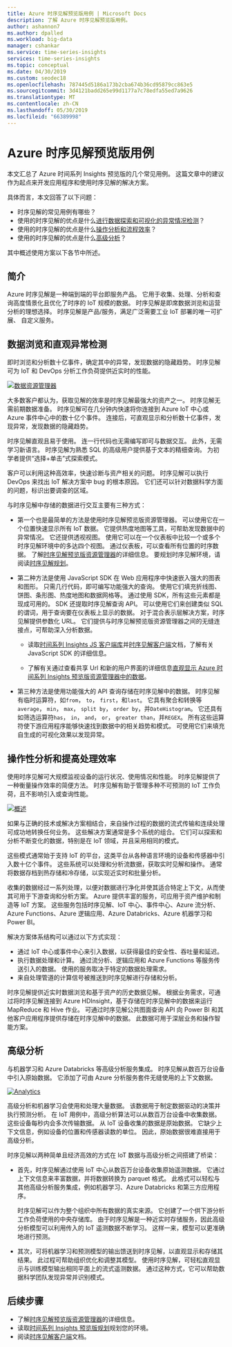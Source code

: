 ```yaml
---
title: Azure 时序见解预览版用例 | Microsoft Docs
description: 了解 Azure 时序见解预览版用例。
author: ashannon7
ms.author: dpalled
ms.workload: big-data
manager: cshankar
ms.service: time-series-insights
services: time-series-insights
ms.topic: conceptual
ms.date: 04/30/2019
ms.custom: seodec18
ms.openlocfilehash: 787445d5186a173b2cba674b36cd95879cc863e5
ms.sourcegitcommit: 3d4121badd265e99d1177a7c78edfa55ed7a9626
ms.translationtype: MT
ms.contentlocale: zh-CN
ms.lasthandoff: 05/30/2019
ms.locfileid: "66389998"
---
```

# <a name="azure-time-series-insights-preview-use-cases"></a>Azure 时序见解预览版用例

本文汇总了 Azure 时间系列 Insights 预览版的几个常见用例。 这篇文章中的建议作为起点来开发应用程序和使用时序见解的解决方案。

具体而言，本文回答了以下问题：

* 时序见解的常见用例有哪些？
* 使用的时序见解的优点是什么[进行数据探索和可视化的异常情况检测](#data-exploration-and-visual-anomaly-detection)？
* 使用的时序见解的优点是什么[操作分析和流程效率](#operational-analysis-and-driving-process-efficiency)？
* 使用的时序见解的优点是什么[高级分析](#advanced-analytics)？

其中概述使用方案以下各节中所述。

## <a name="introduction"></a>简介

Azure 时序见解是一种端到端的平台即服务产品。 它用于收集、处理、分析和查询高度情景化且优化了时序的 IoT 规模的数据。 时序见解是即席数据浏览和运营分析的理想选择。 时序见解是产品/服务，满足广泛需要工业 IoT 部署的唯一可扩展、 自定义服务。

## <a name="data-exploration-and-visual-anomaly-detection"></a>数据浏览和直观异常检测

即时浏览和分析数十亿事件，确定其中的异常，发现数据的隐藏趋势。 时序见解可为 IoT 和 DevOps 分析工作负荷提供近实时的性能。

[![数据资源管理器](media/v2-update-use-cases/data-explorer.svg)](media/v2-update-use-cases/data-explorer.svg#lightbox)

大多数客户都认为，获取见解的效率是时序见解最强大的资产之一。 时序见解无需前期数据准备。 时序见解可在几分钟内快速将你连接到 Azure IoT 中心或 Azure 事件中心中的数十亿个事件。 连接后，可直观显示和分析数十亿事件，发现异常，发现数据的隐藏趋势。

时序见解直观且易于使用。 连一行代码也无需编写即可与数据交互。 此外，无需学习新语言。 时序见解为熟悉 SQL 的高级用户提供基于文本的精细查询。 为初学者提供“选择+单击”式探索模式。

客户可以利用这种高效率，快速诊断与资产相关的问题。 时序见解可以执行 DevOps 来找出 IoT 解决方案中 bug 的根本原因。 它们还可以针对数据科学方面的问题，标识出要调查的区域。  

与时序见解中存储的数据进行交互主要有三种方式：

- 第一个也是最简单的方法是使用时序见解预览版资源管理器。 可以使用它在一个位置快速显示所有 IoT 数据。 它提供热度地图等工具，可帮助发现数据中的异常情况。 它还提供透视视图。 使用它可以在一个仪表板中比较一个或多个时序见解环境中的多达四个视图。 通过仪表板，可以查看所有位置的时序数据。 了解[时序见解预览版资源管理器](./time-series-insights-update-explorer.md)的详细信息。 要规划时序见解环境，请阅读[时序见解规划](./time-series-insights-update-plan.md)。

- 第二种方法是使用 JavaScript SDK 在 Web 应用程序中快速嵌入强大的图表和图形。 只需几行代码，即可编写功能强大的查询。 使用它们填充折线图、饼图、条形图、热度地图和数据网格等。 通过使用 SDK，所有这些元素都是现成可用的。 SDK 还提取时序见解查询 API。 可以使用它们来创建类似 SQL 的谓词，用于查询要在仪表板上显示的数据。 对于混合表示层解决方案，时序见解提供参数化 URL。 它们提供与时序见解预览版资源管理器之间的无缝连接点，可帮助深入分析数据。

    * 读取[时间系列 Insights JS 客户端库](tutorial-explore-js-client-lib.md)并[时序见解客户端](https://github.com/Microsoft/tsiclient)文档，了解有关 JavaScript SDK 的详细信息。

    * 了解有关通过查看共享 Url 和新的用户界面的详细信息[直观显示 Azure 时间系列 Insights 预览版资源管理器中的数据](time-series-insights-update-explorer.md)。

- 第三种方法是使用功能强大的 API 查询存储在时序见解中的数据。 时序见解有临时运算符，如`from`， `to`， `first`，和`last`。 它具有聚合和转换等`average`， `min`， `max`， `split by`， `order by`，并`DateHistogram`。 它还具有如筛选运算符`has`， `in`， `and`， `or`， `greater than`，并`REGEX`。 所有这些运算符使下游应用程序能够快速找到数据中的相关趋势和模式。 可使用它们来填充自生成的可视化效果以发现异常。

## <a name="operational-analysis-and-driving-process-efficiency"></a>操作性分析和提高处理效率

使用时序见解可大规模监视设备的运行状况、使用情况和性能。 时序见解提供了一种衡量操作效率的简便方法。 时序见解有助于管理多种不可预测的 IoT 工作负荷，且不影响引入或查询性能。

[![概述](media/v2-update-use-cases/overview.svg)](media/v2-update-use-cases/overview.svg#lightbox)

如果与正确的技术或解决方案相结合，来自操作过程的数据的流式传输和连续处理可成功地转换任何业务。 这些解决方案通常是多个系统的组合。 它们可以探索和分析不断变化的数据，特别是在 IoT 领域，并且采用相同的模式。

这些模式通常始于支持 IoT 的平台，这类平台从各种语言环境的设备和传感器中引入数十亿个事件。 这些系统可以处理和分析流数据，获取实时见解和操作。 通常将数据存档到热存储和冷存储，以实现近实时和批量分析。

收集的数据经过一系列处理，以便对数据进行净化并使其适合特定上下文，从而使其可用于下游查询和分析方案。 Azure 提供丰富的服务，可应用于资产维护和制造等 IoT 方案。 这些服务包括时序见解、IoT 中心、事件中心、Azure 流分析、Azure Functions、Azure 逻辑应用、Azure Databricks、Azure 机器学习和 Power BI。

解决方案体系结构可以通过以下方式实现：

- 通过 IoT 中心或事件中心来引入数据，以获得最佳的安全性、吞吐量和延迟。
- 执行数据处理和计算。 通过流分析、逻辑应用和 Azure Functions 等服务传送引入的数据。 使用的服务取决于特定的数据处理需求。
- 来自处理管道的计算信号被推送到时序见解进行存储和分析。

时序见解提供近实时数据浏览和基于资产的历史数据见解。 根据业务需求，可通过将时序见解连接到 Azure HDInsight，基于存储在时序见解中的数据来运行 MapReduce 和 Hive 作业。 可通过时序见解公共图面查询 API 向 Power BI 和其他客户应用程序提供存储在时序见解中的数据。 此数据可用于深层业务和操作智能方案。

## <a name="advanced-analytics"></a>高级分析

与机器学习和 Azure Databricks 等高级分析服务集成。 时序见解从数百万台设备中引入原始数据。 它添加了可由 Azure 分析服务套件无缝使用的上下文数据。

[![Analytics](media/v2-update-use-cases/advanced-analytics.svg)](media/v2-update-use-cases/advanced-analytics.svg#lightbox)

高级分析和机器学习会使用和处理大量数据。 该数据用于制定数据驱动的决策并执行预测分析。 在 IoT 用例中，高级分析算法可以从数百万台设备中收集数据。 这些设备每秒内会多次传输数据。 从 IoT 设备收集的数据是原始数据。 它缺少上下文信息，例如设备的位置和传感器读数的单位。 因此，原始数据很难直接用于高级分析。

时序见解以两种简单且经济高效的方式在 IoT 数据与高级分析之间搭建了桥梁：

- 首先，时序见解通过使用 IoT 中心从数百万台设备收集原始遥测数据。 它通过上下文信息来丰富数据，并将数据转换为 parquet 格式。 此格式可以轻松与其他高级分析服务集成，例如机器学习、Azure Databricks 和第三方应用程序。

    时序见解可以作为整个组织中所有数据的真实来源。 它创建了一个供下游分析工作负荷使用的中央存储库。 由于时序见解是一种近实时存储服务，因此高级分析模型可以利用传入的 IoT 遥测数据不断学习。 这样一来，模型可以更准确地进行预测。

- 其次，可将机器学习和预测模型的输出馈送到时序见解，以直观显示和存储其结果。 此过程可帮助组织优化和调整其模型。 使用时序见解，可轻松直观显示与训练模型输出相同平面上的流式遥测数据。 通过这种方式，它可以帮助数据科学团队发现异常并识别模式。  

## <a name="next-steps"></a>后续步骤

- 了解[时序见解预览版资源管理器](./time-series-insights-update-explorer.md)的详细信息。
- 读取[时间系列 Insights 预览版规划](./time-series-insights-update-plan.md)规划您的环境。
- 阅读[时序见解客户端](https://github.com/Microsoft/tsiclient)文档。
